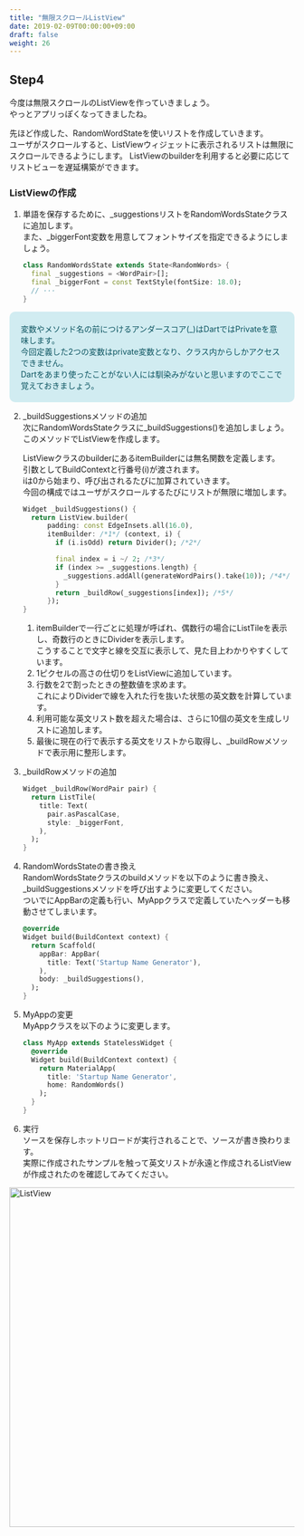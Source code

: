 ```yaml
---
title: "無限スクロールListView"
date: 2019-02-09T00:00:00+09:00
draft: false
weight: 26
---
```


## Step4

今度は無限スクロールのListViewを作っていきましょう。   
やっとアプリっぽくなってきましたね。

先ほど作成した、RandomWordStateを使いリストを作成していきます。   
ユーザがスクロールすると、ListViewウィジェットに表示されるリストは無限にスクロールできるようにします。
ListViewのbuilderを利用すると必要に応じてリストビューを遅延構築ができます。


### ListViewの作成

1. 単語を保存するために、_suggestionsリストをRandomWordsStateクラスに追加します。   
また、_biggerFont変数を用意してフォントサイズを指定できるようにしましょう。

    ```dart
    class RandomWordsState extends State<RandomWords> {
      final _suggestions = <WordPair>[];
      final _biggerFont = const TextStyle(fontSize: 18.0);
      // ···
    }
    ```
<div style="background-color:#d1ecf1;padding:20px;color:#0c5460;border-radius:10px;">
<span>
変数やメソッド名の前につけるアンダースコア(_)はDartではPrivateを意味します。<br/>  
今回定義した2つの変数はprivate変数となり、クラス内からしかアクセスできません。<br/>  
Dartをあまり使ったことがない人には馴染みがないと思いますのでここで覚えておきましょう。<br/>
</span>
</div>

2. _buildSuggestionsメソッドの追加   
    次にRandomWordsStateクラスに_buildSuggestions()を追加しましょう。   
    このメソッドでListViewを作成します。

    ListViewクラスのbuilderにあるitemBuilderには無名関数を定義します。  
    引数としてBuildContextと行番号(i)が渡されます。  
    iは0から始まり、呼び出されるたびに加算されていきます。  
    今回の構成ではユーザがスクロールするたびにリストが無限に増加します。 


    ```dart
    Widget _buildSuggestions() {
      return ListView.builder(
          padding: const EdgeInsets.all(16.0),
          itemBuilder: /*1*/ (context, i) {
            if (i.isOdd) return Divider(); /*2*/
    
            final index = i ~/ 2; /*3*/
            if (index >= _suggestions.length) {
              _suggestions.addAll(generateWordPairs().take(10)); /*4*/
            }
            return _buildRow(_suggestions[index]); /*5*/
          });
    }
    ```
 
    1. itemBuilderで一行ごとに処理が呼ばれ、偶数行の場合にListTileを表示し、奇数行のときにDividerを表示します。   
    こうすることで文字と線を交互に表示して、見た目上わかりやすくしています。
    2. 1ピクセルの高さの仕切りをListViewに追加しています。
    3. 行数を2で割ったときの整数値を求めます。   
    これによりDividerで線を入れた行を抜いた状態の英文数を計算しています。 
    4. 利用可能な英文リスト数を超えた場合は、さらに10個の英文を生成しリストに追加します。
    5. 最後に現在の行で表示する英文をリストから取得し、_buildRowメソッドで表示用に整形します。

3. _buildRowメソッドの追加
    
    ```dart
    Widget _buildRow(WordPair pair) {
      return ListTile(
        title: Text(
          pair.asPascalCase,
          style: _biggerFont, 
        ),
      );
    }
    ```

4. RandomWordsStateの書き換え   
    RandomWordsStateクラスのbuildメソッドを以下のように書き換え、_buildSuggestionsメソッドを呼び出すように変更してください。   
    ついでにAppBarの定義も行い、MyAppクラスで定義していたヘッダーも移動させてしまいます。
    ```dart
    @override
    Widget build(BuildContext context) {
      return Scaffold(
        appBar: AppBar(
          title: Text('Startup Name Generator'),
        ),
        body: _buildSuggestions(),
      );
    }
    ```

5. MyAppの変更   
    MyAppクラスを以下のように変更します。
    ```dart
    class MyApp extends StatelessWidget {
      @override
      Widget build(BuildContext context) {
        return MaterialApp(
          title: 'Startup Name Generator',
          home: RandomWords()
        );
      }
    }
    ```

6. 実行   
ソースを保存しホットリロードが実行されることで、ソースが書き換わります。  
実際に作成されたサンプルを触って英文リストが永遠と作成されるListViewが作成されたのを確認してみてください。  
<img src="http://flutter.ctrnost.com/images/tutorial/06/01_ListView.png" width="600px"  alt="ListView">
